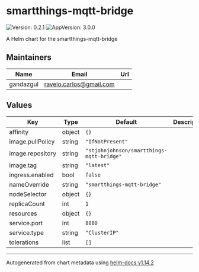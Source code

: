 # smartthings-mqtt-bridge

![Version: 0.2.1](https://img.shields.io/badge/Version-0.2.1-informational?style=flat-square) ![AppVersion: 3.0.0](https://img.shields.io/badge/AppVersion-3.0.0-informational?style=flat-square)

A Helm chart for the smartthings-mqtt-bridge

## Maintainers

| Name | Email | Url |
| ---- | ------ | --- |
| gandazgul | <ravelo.carlos@gmail.com> |  |

## Values

| Key | Type | Default | Description |
|-----|------|---------|-------------|
| affinity | object | `{}` |  |
| image.pullPolicy | string | `"IfNotPresent"` |  |
| image.repository | string | `"stjohnjohnson/smartthings-mqtt-bridge"` |  |
| image.tag | string | `"latest"` |  |
| ingress.enabled | bool | `false` |  |
| nameOverride | string | `"smartthings-mqtt-bridge"` |  |
| nodeSelector | object | `{}` |  |
| replicaCount | int | `1` |  |
| resources | object | `{}` |  |
| service.port | int | `8080` |  |
| service.type | string | `"ClusterIP"` |  |
| tolerations | list | `[]` |  |

----------------------------------------------
Autogenerated from chart metadata using [helm-docs v1.14.2](https://github.com/norwoodj/helm-docs/releases/v1.14.2)

